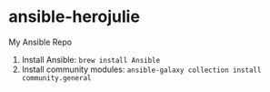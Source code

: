 # ansible-herojulie
My Ansible Repo

1. Install Ansible: `brew install Ansible`
2. Install community modules: `ansible-galaxy collection install community.general`